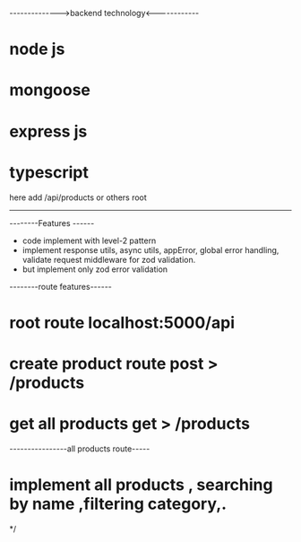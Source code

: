 
-------------->backend technology<------------
# node js
# mongoose
# express js
# typescript

here add /api/products or others root

---

--------Features ------

- code implement with level-2 pattern
- implement response utils, async utils, appError, global error handling, validate request middleware for zod validation.
- but implement only zod error validation

--------route features------

# root route localhost:5000/api

# create product route post > /products

# get all products get > /products

----------------all products route-----

# implement all products , searching by name ,filtering category,.


*/
